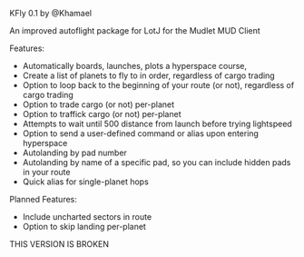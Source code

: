 KFly 0.1 by @Khamael

An improved autoflight package for LotJ for the Mudlet MUD Client

Features:
- Automatically boards, launches, plots a hyperspace course, 
- Create a list of planets to fly to in order, regardless of cargo trading
- Option to loop back to the beginning of your route (or not), regardless of cargo trading
- Option to trade cargo (or not) per-planet
- Option to traffick cargo (or not) per-planet
- Attempts to wait until 500 distance from launch before trying lightspeed
- Option to send a user-defined command or alias upon entering hyperspace
- Autolanding by pad number
- Autolanding by name of a specific pad, so you can include hidden pads in your route
- Quick alias for single-planet hops

Planned Features:
- Include uncharted sectors in route
- Option to skip landing per-planet

THIS VERSION IS BROKEN
